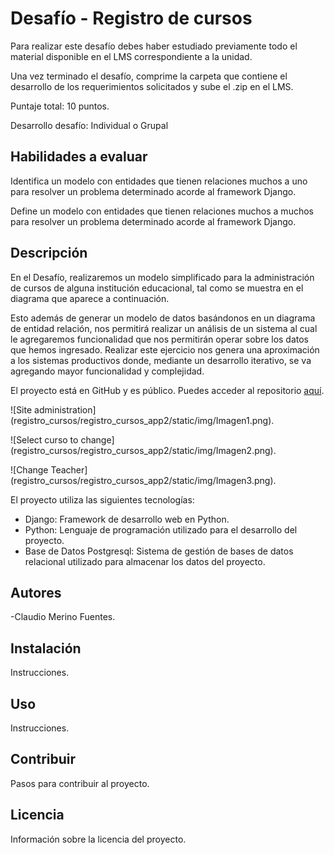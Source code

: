 # Desafío - Registro de cursos

Para realizar este desafío debes haber estudiado previamente todo el material
disponible en el LMS correspondiente a la unidad.

Una vez terminado el desafío, comprime la carpeta que contiene el desarrollo de los
requerimientos solicitados y sube el .zip en el LMS.

Puntaje total: 10 puntos.

Desarrollo desafío: Individual o Grupal

## Habilidades a evaluar

Identifica un modelo con entidades que tienen relaciones muchos a uno para resolver
un problema determinado acorde al framework Django.

Define un modelo con entidades que tienen relaciones muchos a muchos para
resolver un problema determinado acorde al framework Django.

## Descripción

En el Desafío, realizaremos un modelo simplificado para la administración de cursos de
alguna institución educacional, tal como se muestra en el diagrama que aparece a
continuación.

Esto además de generar un modelo de datos basándonos en un diagrama de entidad relación,
nos permitirá realizar un análisis de un sistema al cual le agregaremos funcionalidad que nos
permitirán operar sobre los datos que hemos ingresado. Realizar este ejercicio nos genera
una aproximación a los sistemas productivos donde, mediante un desarrollo iterativo, se va
agregando mayor funcionalidad y complejidad.

El proyecto está en GitHub y es público. Puedes acceder al repositorio [aquí](https://github.com/ClaudioDL24/registro_cursos).

![Site administration] (registro_cursos/registro_cursos_app2/static/img/Imagen1.png).

![Select curso to change] (registro_cursos/registro_cursos_app2/static/img/Imagen2.png).

![Change Teacher] (registro_cursos/registro_cursos_app2/static/img/Imagen3.png).

El proyecto utiliza las siguientes tecnologías:

- Django: Framework de desarrollo web en Python.
- Python: Lenguaje de programación utilizado para el desarrollo del proyecto.
- Base de Datos Postgresql: Sistema de gestión de bases de datos relacional utilizado para almacenar los datos del proyecto.

## Autores

-Claudio Merino Fuentes.

## Instalación

Instrucciones.

## Uso

Instrucciones.

## Contribuir

Pasos para contribuir al proyecto.

## Licencia

Información sobre la licencia del proyecto.
